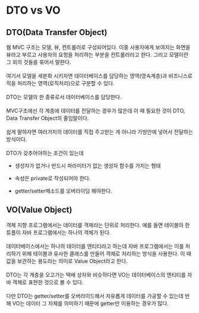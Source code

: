 # DTO vs VO

## DTO(Data Transfer Object)
 
 웹  MVC 구조는 모델, 뷰, 컨트롤러로 구성되어있다. 이중 사용자에게 보여지는 화면을 뷰라고 부르고 사용자의 요청을 처리하는 부분을 컨트롤러라고 한다. 그리고 모델이란 그 외의 것들을 묶어서 말한다.<br><br>
여기서 모델을 세분화 시키자면 데이터베이스를 담당하는 영역(영속계층)과 비즈니스로직을 처리하는 영역(로직처리)으로 구분할 수 있다.<br><br>
DTO는 모델의 한 종류로서 데이터베이스를 담당한다.
<br><br>
MVC구조에선 각 계층에 데이터를 전달하는 경우가 많은데 이 때 필요한 것이 DTO, Data Transfer Object의 줄임말이다.
<br><br>
쉽게 말하자면 여러가지의 데이터를 직접 주고받는 게 아니라 가방안에 넣어서 전달하는 방식이다.
<br><br>
DTO가 갖추어야하는 조건이 있는데
 * 생성자가 없거나 반드시 파라미터가 없는 생성자 함수를 가지는 형태

 * 속성은 private로 작성되어야 한다.

 * getter/setter메소드를 오버라이딩 해야한다.
 

## VO(Value Object)
 객체 지향 프로그램에서는 데이터를 객체라는 단위로 처리한다. 예를 들면 테이블의 한 튜플이 자바 프로그램에서는 하나의 객체가 된다.<br><br>
데이터베이스에서는 하나의 데이터를 엔티티라고 하는데 자바 프로그램에서는 이를 처리하기 위해 테이블과 유사한 클래스를 만들어 객체로 처리하는 방식을 사용한다. 이 때 값을 보관하는 용도라는 의미로 Value Object라고 한다.<br><br>
DTO는 각 계층을 오고가는 택배 상자와 비슷하다면 VO는 데이터베이스의 엔티티를 자바 객체로 표현한 것으로 볼 수 있다.
<br><br>
다만 DTO는 getter/setter를 오버라이드해서 자유롭게 데이터를 가공할 수 있는데 반해 VO는 데이터 그 자체를 의미하기 때문에 getter만 이용하는 경우가 많다.